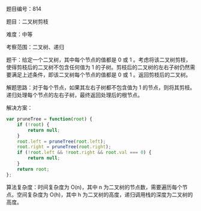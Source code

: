 题目编号：814

题目：二叉树剪枝

难度：中等

考察范围：二叉树、递归

题干：给定一个二叉树，其中每个节点的值都是 0 或 1 。考虑将该二叉树剪枝，使得剪枝后的二叉树不包含任何值为 1 的子树。剪枝后的二叉树的左右子树仍然需要满足上述条件，即该二叉树每个节点的值都是 0 或 1 。返回剪枝后的二叉树。

解题思路：对于每个节点，如果其左右子树都不包含值为 1 的节点，则将其剪枝。递归处理每个节点的左右子树，最终返回处理后的根节点。

解决方案：

```javascript
var pruneTree = function(root) {
    if (!root) {
        return null;
    }
    root.left = pruneTree(root.left);
    root.right = pruneTree(root.right);
    if (!root.left && !root.right && root.val === 0) {
        return null;
    }
    return root;
};
```

算法复杂度：时间复杂度为 O(n)，其中 n 为二叉树的节点数，需要遍历每个节点。空间复杂度为 O(h)，其中 h 为二叉树的高度，递归调用栈的深度为二叉树的高度。